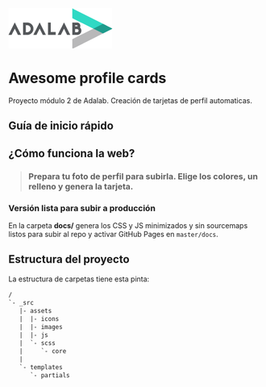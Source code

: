 ![JsonFive](_src/assets/images/logo-adalab-80px.png)
# Awesome profile cards

Proyecto módulo 2 de Adalab. Creación de tarjetas de perfil automaticas. 

## Guía de inicio rápido


## ¿Cómo funciona la web?
> ### Prepara tu foto de perfil para subirla. Elige los colores, un relleno y genera la tarjeta. 



### Versión lista para subir a producción

En la carpeta **docs/** genera los CSS y JS minimizados y sin sourcemaps listos para subir al repo y activar GitHub Pages en `master/docs`.


## Estructura del proyecto

La estructura de carpetas tiene esta pinta:
```
/
`- _src
   |- assets
   |  |- icons
   |  |- images
   |  |- js
   |  `- scss
   |     `- core
   |
   `- templates
      `- partials

```
